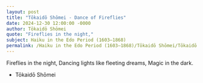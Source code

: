 ```yaml
---
layout: post
title: "Tōkaidō Shōmei - Dance of Fireflies"
date: 2024-12-30 12:00:00 -0000
author: Tōkaidō Shōmei
quote: "Fireflies in the night,"
subject: Haiku in the Edo Period (1603–1868)
permalink: /Haiku in the Edo Period (1603–1868)/Tōkaidō Shōmei/Tōkaidō Shōmei - Dance of Fireflies
---
```


Fireflies in the night,
Dancing lights like fleeting dreams,
Magic in the dark.

- Tōkaidō Shōmei
